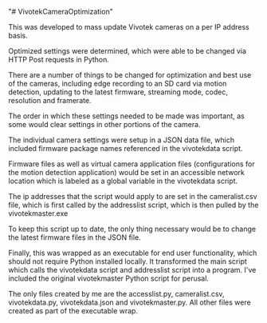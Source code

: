 "# VivotekCameraOptimization" 

This was developed to mass update Vivotek cameras on a per IP address basis.  

Optimized settings were determined, which were able to be changed via HTTP Post requests in Python.

There are a number of things to be changed for optimization and best use of the cameras, including edge recording to an SD card via motion detection, updating to the latest firmware, streaming mode, codec, resolution and framerate. 

The order in which these settings needed to be made was important, as some would clear settings in other portions of the camera.

The individual camera settings were setup in a JSON data file, which included firmware package names referenced in the vivotekdata script.

Firmware files as well as virtual camera application files (configurations for the motion detection application) would be set in an accessible network location which is labeled as a global variable in the vivotekdata script.

The ip addresses that the script would apply to are set in the cameralist.csv file, which is first called by the addresslist script, which is then pulled by the vivotekmaster.exe

To keep this script up to date, the only thing necessary would be to change the latest firmware files in the JSON file.

Finally, this was wrapped as an executable for end user functionality, which should not require Python installed locally. It transformed the main script which calls the vivotekdata script and addresslist script into a program.  I've included the original vivotekmaster Python script for perusal.


The only files created by me are the accesslist.py, cameralist.csv, vivotekdata.py, vivotekdata.json and vivotekmaster.py.  All other files were created as part of the executable wrap.
